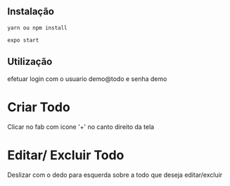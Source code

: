 ## Instalação

`yarn ou npm install`

`expo start`

## Utilização

<p> efetuar login com o usuario demo@todo e senha demo</p>

<h1>Criar Todo </h1>

<p>Clicar no fab com icone '+' no canto direito da tela</p>

<h1>Editar/ Excluir Todo</h1>

Deslizar com o dedo para esquerda sobre a todo que deseja editar/excluir
